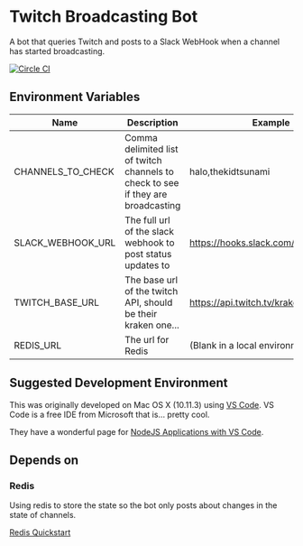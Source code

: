 Twitch Broadcasting Bot
=======================
A bot that queries Twitch and posts to a Slack WebHook when a channel has started broadcasting.

[![Circle CI](https://circleci.com/gh/kidtsunami/Twitch-Broadcasting-Bot.svg?style=svg)](https://circleci.com/gh/kidtsunami/Twitch-Broadcasting-Bot)

Environment Variables
---------------------
|Name|Description|Example|
|----|----|---|
|CHANNELS_TO_CHECK|Comma delimited list of twitch channels to check to see if they are broadcasting|halo,thekidtsunami|
|SLACK_WEBHOOK_URL|The full url of the slack webhook to post status updates to|https://hooks.slack.com/webhookpath|
|TWITCH_BASE_URL|The base url of the twitch API, should be their kraken one...|https://api.twitch.tv/kraken/|
|REDIS_URL|The url for Redis|(Blank in a local environment...)|

Suggested Development Environment
-----------------------
This was originally developed on Mac OS X (10.11.3) using [VS Code](https://code.visualstudio.com/). VS Code is a free IDE from Microsoft that is... pretty cool.

They have a wonderful page for [NodeJS Applications with VS Code](https://code.visualstudio.com/docs/runtimes/nodejs). 

Depends on
----------
### Redis
Using redis to store the state so the bot only posts about changes in the state of channels.

[Redis Quickstart](http://redis.io/topics/quickstart)